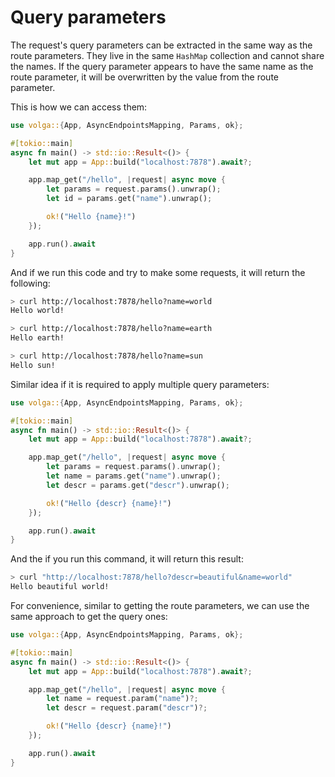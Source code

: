 # Query parameters

The request's query parameters can be extracted in the same way as the route parameters. They live in the same `HashMap` collection and cannot share the names. If the query parameter appears to have the same name as the route parameter, it will be overwritten by the value from the route parameter.

This is how we can access them:
```rust
use volga::{App, AsyncEndpointsMapping, Params, ok};

#[tokio::main]
async fn main() -> std::io::Result<()> {
    let mut app = App::build("localhost:7878").await?;

    app.map_get("/hello", |request| async move {
        let params = request.params().unwrap();
        let id = params.get("name").unwrap();

        ok!("Hello {name}!")
    });

    app.run().await
}
```
And if we run this code and try to make some requests, it will return the following:
```bash
> curl http://localhost:7878/hello?name=world
Hello world!

> curl http://localhost:7878/hello?name=earth
Hello earth!

> curl http://localhost:7878/hello?name=sun
Hello sun!
```
Similar idea if it is required to apply multiple query parameters:
```rust
use volga::{App, AsyncEndpointsMapping, Params, ok};

#[tokio::main]
async fn main() -> std::io::Result<()> {
    let mut app = App::build("localhost:7878").await?;

    app.map_get("/hello", |request| async move {
        let params = request.params().unwrap();
        let name = params.get("name").unwrap();
        let descr = params.get("descr").unwrap();

        ok!("Hello {descr} {name}!")
    });

    app.run().await
}
```
And the if you run this command, it will return this result:
```bash
> curl "http://localhost:7878/hello?descr=beautiful&name=world"
Hello beautiful world!
```
For convenience, similar to getting the route parameters, we can use the same approach to get the query ones:
```rust
use volga::{App, AsyncEndpointsMapping, Params, ok};

#[tokio::main]
async fn main() -> std::io::Result<()> {
    let mut app = App::build("localhost:7878").await?;

    app.map_get("/hello", |request| async move {
        let name = request.param("name")?;
        let descr = request.param("descr")?;

        ok!("Hello {descr} {name}!")
    });

    app.run().await
}
```